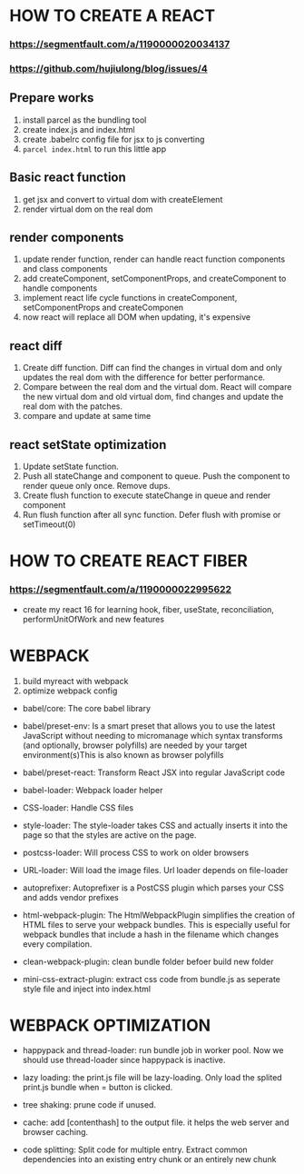 # HOW TO CREATE A REACT

### https://segmentfault.com/a/1190000020034137
### https://github.com/hujiulong/blog/issues/4

## Prepare works
1. install parcel as the bundling tool 
2. create index.js and index.html
3. create .babelrc config file for jsx to js converting
4. `parcel index.html` to run this little app

## Basic react function
1. get jsx and convert to virtual dom with createElement
2. render virtual dom on the real dom

## render components
1. update render function, render can handle react function components and class components
2. add createComponent, setComponentProps, and createComponent to handle components
3. implement react life cycle functions in createComponent, setComponentProps and createComponen
4. now react will replace all DOM when updating, it's expensive

## react diff
1. Create diff function. Diff can find the changes in virtual dom and only updates the real dom with the difference for better performance.
2. Compare between the real dom and the virtual dom. React will compare the new virtual dom and old virtual dom, find changes and update the real dom with the patches.
3. compare and update at same time

## react setState optimization
1. Update setState function.
2. Push all stateChange and component to queue. Push the component to render queue only once. Remove dups.
3. Create flush function to execute stateChange in queue and render component
4. Run flush function after all sync function. Defer flush with promise or setTimeout(0)

# HOW TO CREATE REACT FIBER

### https://segmentfault.com/a/1190000022995622

* create my react 16 for learning hook, fiber, useState, reconciliation, performUnitOfWork and new features

# WEBPACK

1. build myreact with webpack
2. optimize webpack config

* babel/core: The core babel library

* babel/preset-env: Is a smart preset that allows you to use the latest JavaScript without needing to micromanage which syntax transforms (and optionally, browser polyfills) are needed by your target environment(s)This is also known as browser polyfills

* babel/preset-react: Transform React JSX into regular JavaScript code

* babel-loader: Webpack loader helper

* CSS-loader: Handle CSS files

* style-loader: The style-loader takes CSS and actually inserts it into the page so that the styles are active on the page.

* postcss-loader: Will process CSS to work on older browsers

* URL-loader: Will load the image files. Url loader depends on file-loader

* autoprefixer: Autoprefixer is a PostCSS plugin which parses your CSS and adds vendor prefixes

* html-webpack-plugin: The HtmlWebpackPlugin simplifies the creation of HTML files to serve your webpack bundles. This is especially useful for webpack bundles that include a hash in the filename which changes every compilation.

* clean-webpack-plugin: clean bundle folder befoer build new folder

* mini-css-extract-plugin: extract css code from bundle.js as seperate style file and inject into index.html


# WEBPACK OPTIMIZATION

* happypack and thread-loader: run bundle job in worker pool. Now we should use thread-loader since happypack is inactive.

* lazy loading: the print.js file will be lazy-loading. Only load the splited print.js bundle when = button is clicked. 

* tree shaking: prune code if unused.

* cache: add [contenthash] to the output file. it helps the web server and browser caching.

* code splitting: Split code for multiple entry. Extract common dependencies into an existing entry chunk or an entirely new chunk
